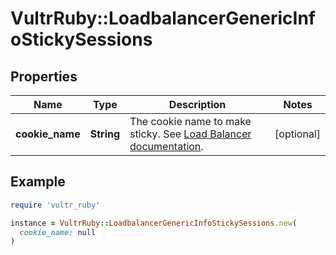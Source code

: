 # VultrRuby::LoadbalancerGenericInfoStickySessions

## Properties

| Name | Type | Description | Notes |
| ---- | ---- | ----------- | ----- |
| **cookie_name** | **String** | The cookie name to make sticky. See [Load Balancer documentation](https://www.vultr.com/docs/vultr-load-balancers/#Load_Balancer_Configuration). | [optional] |

## Example

```ruby
require 'vultr_ruby'

instance = VultrRuby::LoadbalancerGenericInfoStickySessions.new(
  cookie_name: null
)
```

